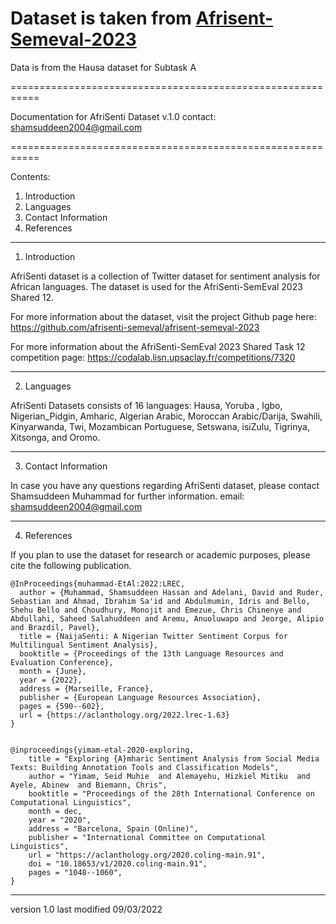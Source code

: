 ﻿# Dataset is taken from [Afrisent-Semeval-2023](https://github.com/afrisenti-semeval/afrisent-semeval-2023)
Data is from the Hausa dataset for Subtask A


===========================================================

  Documentation for AfriSenti Dataset v.1.0
	contact: shamsuddeen2004@gmail.com

===========================================================

Contents:

1. Introduction
2. Languages
4. Contact Information
5. References

-----------------------------------------------------------

1. Introduction

AfriSenti dataset is a collection of Twitter dataset for sentiment analysis for African languages. The dataset is used for the AfriSenti-SemEval 2023 Shared 12.  


For more information about the dataset, visit the project Github page here: https://github.com/afrisenti-semeval/afrisent-semeval-2023

For more information about the AfriSenti-SemEval 2023 Shared Task 12 competition page:  https://codalab.lisn.upsaclay.fr/competitions/7320

-----------------------------------------------------------

2. Languages

AfriSenti Datasets consists of 16 languages: Hausa, Yoruba , Igbo,  Nigerian_Pidgin, Amharic, Algerian Arabic, Moroccan Arabic/Darija, Swahili, Kinyarwanda, Twi, Mozambican Portuguese, Setswana, isiZulu, Tigrinya, Xitsonga, and Oromo. 


-----------------------------------------------------------

3. Contact Information

In case you have any questions regarding AfriSenti dataset, please contact Shamsuddeen Muhammad for further information.
email: shamsuddeen2004@gmail.com

-----------------------------------------------------------


4. References

If you plan to use the dataset for research or academic purposes, please cite the following publication. 


```
@InProceedings{muhammad-EtAl:2022:LREC,
  author = {Muhammad, Shamsuddeen Hassan and Adelani, David and Ruder, Sebastian and Ahmad, Ibrahim Sa'id and Abdulmumin, Idris and Bello, Shehu Bello and Choudhury, Monojit and Emezue, Chris Chinenye and Abdullahi, Saheed Salahuddeen and Aremu, Anuoluwapo and Jeorge, Alipio and Brazdil, Pavel},
  title = {NaijaSenti: A Nigerian Twitter Sentiment Corpus for Multilingual Sentiment Analysis},
  booktitle = {Proceedings of the 13th Language Resources and Evaluation Conference},
  month = {June},
  year = {2022},
  address = {Marseille, France},
  publisher = {European Language Resources Association},
  pages = {590--602},
  url = {https://aclanthology.org/2022.lrec-1.63}
}


@inproceedings{yimam-etal-2020-exploring,
    title = "Exploring {A}mharic Sentiment Analysis from Social Media Texts: Building Annotation Tools and Classification Models",
    author = "Yimam, Seid Muhie  and Alemayehu, Hizkiel Mitiku  and Ayele, Abinew  and Biemann, Chris",
    booktitle = "Proceedings of the 28th International Conference on Computational Linguistics",
    month = dec,
    year = "2020",
    address = "Barcelona, Spain (Online)",
    publisher = "International Committee on Computational Linguistics",
    url = "https://aclanthology.org/2020.coling-main.91",
    doi = "10.18653/v1/2020.coling-main.91",
    pages = "1048--1060",
}
```

-----------------------------------------------------------

version 1.0
last modified 09/03/2022